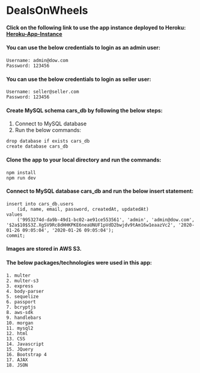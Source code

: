 # DealsOnWheels

#### Click on the following link to use the app instance deployed to Heroku: [Heroku-App-Instance](https://dealsonwheels.herokuapp.com)

#### You can use the below credentials to login as an admin user:
```
Username: admin@dow.com
Password: 123456
```  
#### You can use the below credentials to login as seller user:
```
Username: seller@seller.com
Password: 123456
```  
#### Create MySQL schema cars_db by following the below steps:
1. Connect to MySQL database
1. Run the below commands:
```
drop database if exists cars_db
create database cars_db
```
#### Clone the app to your local directory and run the commands:
```
npm install
npm run dev
```
#### Connect to MySQL database cars_db and run the below insert statement:
```
insert into cars_db.users
    (id, name, email, password, createdAt, updatedAt)
values
    ('9953274d-da9b-49d1-bc02-ae91ce553561', 'admin', 'admin@dow.com', '$2a$10$S3Z.XgSV9Rc8dHHKPKE6neaUNUF1pVdD2bwjdv9tAm16w1eaazVc2', '2020-01-26 09:05:04', '2020-01-26 09:05:04');
commit;
```
#### Images are stored in AWS S3.
#### The below packages/technologies were used in this app:
```
1. multer
2. multer-s3
3. express
4. body-parser
5. sequelize
6. passport
7. bcryptjs
8. aws-sdk
9. handlebars
10. morgan
11. mysql2
12. html
13. CSS
14. Javascript
15. JQuery
16. Bootstrap 4
17. AJAX
18. JSON
```
